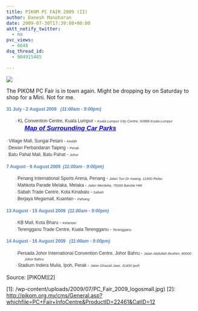 ```yaml
---
title: PIKOM PC FAIR 2009 (II)
author: Danesh Manoharan
date: 2009-07-30T17:39:08+00:00
aktt_notify_twitter:
  - no
pvc_views:
  - 6648
dsq_thread_id:
  - 904915485

---
```

![](/wp-content/uploads/2009/07/PC_Fair_2009_logosmall.jpg)

The PIKOM PC Fair is in town again. Might be dropping by on Saturday to shop for a Mini. Not for me.

<div style="margin: 0cm 0cm 10pt; line-height: 150%;">
  <span style="font-family: Arial;"><strong><span style="font-size: 9pt; color: #4f81bd; line-height: 150%;">31 July - 2 August 2009   <em>(11:00am - 9:00pm)</em></span></strong></span>
</div>

<div style="margin: 0cm 0cm 0pt 36pt; text-indent: -18pt; line-height: 150%;">
  <span style="font-family: Arial;"><span style="font-size: 9pt; line-height: 150%;">·<span style="font-family: 'Times New Roman'; font-style: normal; font-variant: normal; font-weight: normal; font-size: 7pt; line-height: normal; font-size-adjust: none; font-stretch: normal;"> </span></span><span style="font-size: 9pt; color: #333333; line-height: 150%;">KL Convention Centre, Kuala Lumpur - </span><em><span style="font-size: 7pt; color: #333333; line-height: 150%;">Kuala Lumpur City Centre, 50888 Kuala Lumpur<br /> </span><strong><span style="color: #ff0000;"><span style="line-height: 150%;"><a href="http://www.pikom.org.my/cms/PCFair2009/CarPark_KL.gif"><span style="font-size: larger;"><span style="color: #0000ff;">Map of Surrounding Car Parks</span></span></a></span></span></strong></em></span>
</div>

<span style="font-size: smaller;"><span style="color: #333333;"> </span></span><span style="font-family: Arial;"><span style="font-size: 9pt; color: #333333; line-height: 150%;"> ·<span style="font-family: 'Times New Roman'; font-style: normal; font-variant: normal; font-weight: normal; font-size: 7pt; line-height: normal; font-size-adjust: none; font-stretch: normal;"> </span></span><span style="font-size: 9pt; color: #333333; line-height: 150%;">Village Mall, Sungai Petani - </span><em><span style="font-size: 7pt; color: #333333; line-height: 150%;">Kedah</span></em></span><span style="font-family: Arial;"><span style="font-size: 7pt; color: #333333; line-height: 150%;"><br /> ·<span style="font-family: 'Times New Roman'; font-style: normal; font-variant: normal; font-weight: normal; font-size: 7pt; line-height: normal; font-size-adjust: none; font-stretch: normal;"> </span></span><span style="font-size: 9pt; color: #333333; line-height: 150%;">Dewan Perbandaran Taiping - </span><em><span style="font-size: 7pt; color: #333333; line-height: 150%;">Perak</span></em></span><span style="font-family: Arial;"><span style="font-size: 7pt; color: #333333; line-height: 150%;"><br /> ·<span style="font-family: 'Times New Roman'; font-style: normal; font-variant: normal; font-weight: normal; font-size: 7pt; line-height: normal; font-size-adjust: none; font-stretch: normal;"> </span></span><span style="font-size: 9pt; color: #333333; line-height: 150%;">Batu Pahat Mall, Batu Pahat - </span><em><span style="font-size: 7pt; color: #333333; line-height: 150%;">Johor</span></em></span>

<div style="margin: 0cm 0cm 10pt; line-height: 150%;">
  <span style="font-family: Arial;"><strong><span style="font-size: 9pt; color: #4f81bd; line-height: 150%;">7 August - 9 August 2009  <em>(11:00am - 9:00pm)</em></span></strong></span>
</div>

<div style="margin: 0cm 0cm 0pt 36pt; text-indent: -18pt; line-height: 150%;">
  <span style="font-family: Arial;"><span style="font-size: 7pt; line-height: 150%;">·<span style="font-family: 'Times New Roman'; font-style: normal; font-variant: normal; font-weight: normal; font-size: 7pt; line-height: normal; font-size-adjust: none; font-stretch: normal;"> </span></span><span style="font-size: 9pt; color: #333333; line-height: 150%;">Penang International Sports Arena, Penang - </span><em><span style="font-size: 7pt; color: #333333; line-height: 150%;">Jalan Tun Dr Awang, 11900 Relau</span></em></span>
</div>

<div style="margin: 0cm 0cm 0pt 36pt; text-indent: -18pt; line-height: 150%;">
  <span style="font-family: Arial;"><span style="font-size: 7pt; line-height: 150%;">·<span style="font-family: 'Times New Roman'; font-style: normal; font-variant: normal; font-weight: normal; font-size: 7pt; line-height: normal; font-size-adjust: none; font-stretch: normal;"> </span></span><span style="font-size: 9pt; color: #333333; line-height: 150%;">Mahkota Parade Melaka, Melaka - </span><em><span style="font-size: 7pt; color: #333333; line-height: 150%;">Jalan Merdeka, 75000 Bandar Hilir</span></em></span>
</div>

<div style="margin: 0cm 0cm 0pt 36pt; text-indent: -18pt; line-height: 150%;">
  <span style="font-family: Arial;"><span style="font-size: 7pt; color: #333333; line-height: 150%;">·<span style="font-family: 'Times New Roman'; font-style: normal; font-variant: normal; font-weight: normal; font-size: 7pt; line-height: normal; font-size-adjust: none; font-stretch: normal;"> </span></span><span style="font-size: 9pt; color: #333333; line-height: 150%;">Sabah Trade Centre, Kota Kinabalu - </span><em><span style="font-size: 7pt; color: #333333; line-height: 150%;">Sabah</span></em></span>
</div>

<div style="margin: 0cm 0cm 10pt 36pt; text-indent: -18pt; line-height: 150%;">
  <span style="font-family: Arial;"><span style="font-size: 7pt; color: #333333; line-height: 150%;">·<span style="font-family: 'Times New Roman'; font-style: normal; font-variant: normal; font-weight: normal; font-size: 7pt; line-height: normal; font-size-adjust: none; font-stretch: normal;"> </span></span><span style="font-size: 9pt; color: #333333; line-height: 150%;">Berjaya Megamall, Kuantan - </span><em><span style="font-size: 7pt; color: #333333; line-height: 150%;">Pahang</span></em></span>
</div>

<div style="margin: 0cm 0cm 10pt; line-height: 150%;">
  <span style="font-family: Arial;"><strong><span style="font-size: 9pt; color: #4f81bd; line-height: 150%;">13 August - 15 August 2009  <em>(11:00am - 9:00pm)</em></span></strong></span>
</div>

<div style="margin: 0cm 0cm 0pt 36pt; text-indent: -18pt; line-height: 150%;">
  <span style="font-family: Arial;"><span style="font-size: 7pt; color: #333333; line-height: 150%;">·<span style="font-family: 'Times New Roman'; font-style: normal; font-variant: normal; font-weight: normal; font-size: 7pt; line-height: normal; font-size-adjust: none; font-stretch: normal;"> </span></span><span style="font-size: 9pt; color: #333333; line-height: 150%;">KB Mall, Kota Bharu - </span><em><span style="font-size: 7pt; color: #333333; line-height: 150%;">Kelantan</span></em></span>
</div>

<div style="margin: 0cm 0cm 10pt 36pt; text-indent: -18pt; line-height: 150%;">
  <span style="font-family: Arial;"><span style="font-size: 7pt; color: #333333; line-height: 150%;">·<span style="font-family: 'Times New Roman'; font-style: normal; font-variant: normal; font-weight: normal; font-size: 7pt; line-height: normal; font-size-adjust: none; font-stretch: normal;"> </span></span><span style="font-size: 9pt; color: #333333; line-height: 150%;">Terengganu Trade Centre, Kuala Terengganu - </span><em><span style="font-size: 7pt; color: #333333; line-height: 150%;">Terengganu</span></em></span>
</div>

<div style="margin: 0cm 0cm 10pt; line-height: 150%;">
  <span style="font-family: Arial;"><strong><span style="font-size: 9pt; color: #4f81bd; line-height: 150%;">14 August - 16 August 2009   <em>(11:00am - 9:00pm)</em></span></strong></span>
</div>

<div style="margin: 0cm 0cm 0pt 36pt; text-indent: -18pt; line-height: 150%;">
  <span style="font-family: Arial;"><span style="font-size: 7pt; color: #333333; line-height: 150%;">·<span style="font-family: 'Times New Roman'; font-style: normal; font-variant: normal; font-weight: normal; font-size: 7pt; line-height: normal; font-size-adjust: none; font-stretch: normal;"> </span></span><span style="font-size: 9pt; color: #333333; line-height: 150%;">Persada Johor International Convention Centre, Johor Bahru - </span><em><span style="font-size: 7pt; color: #333333; line-height: 150%;">Jalan Abdullah Ibrahim, 80000 Johor Bahru</span></em></span>
</div>

<div style="margin: 0cm 0cm 10pt 36pt; text-indent: -18pt; line-height: 150%;">
  <span style="font-family: Arial;"><span style="font-size: 9pt; color: #333333; line-height: 150%;">·<span style="font-family: 'Times New Roman'; font-style: normal; font-variant: normal; font-weight: normal; font-size: 7pt; line-height: normal; font-size-adjust: none; font-stretch: normal;"> </span></span><span style="font-size: 9pt; color: #333333; line-height: 150%;">Stadium Indera Mulia, Ipoh, Perak - </span><em><span style="font-size: 7pt; color: #333333; line-height: 150%;">Jalan Ghazali Jawi, 31400 Ipoh</span></em></span>
</div>

Source: [PIKOM][2]

 [1]: /wp-content/uploads/2009/07/PC_Fair_2009_logosmall.jpg)
 [2]: http://pikom.org.my/cms/General.asp?whichfile=PC+Fair+InfoCentre&ProductID=22461&CatID=12